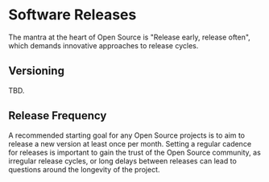 # Software Releases

The mantra at the heart of Open Source is "Release early, release often", which demands innovative approaches
to release cycles.

## Versioning

TBD.

## Release Frequency

A recommended starting goal for any Open Source projects is to aim to release a new version at least once
per month. Setting a regular cadence for releases is important to gain the trust of the Open Source
community, as irregular release cycles, or long delays between releases can lead to questions around the
longevity of the project.
